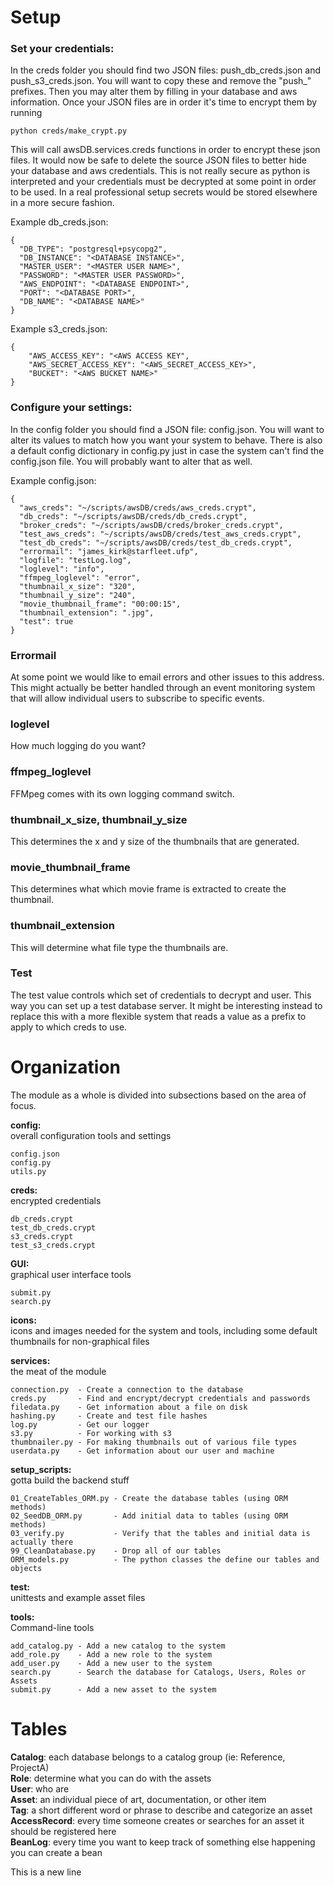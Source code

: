 # Setup

### Set your credentials:
In the creds folder you should find two JSON files: push_db_creds.json and 
push_s3_creds.json. You will want to copy these and remove the "push_" prefixes. 
Then you may alter them by filling in your database and aws information. Once 
your JSON files are in order it's time to encrypt them by running

    python creds/make_crypt.py
This will call awsDB.services.creds functions in order to encrypt these json files. 
It would now be safe to delete the source JSON files to better hide your database 
and aws credentials. This is not really secure as python is interpreted and your
credentials must be decrypted at some point in order to be used. In a real 
professional setup secrets would be stored elsewhere in a more secure fashion.

Example db_creds.json:

    {
      "DB_TYPE": "postgresql+psycopg2",
      "DB_INSTANCE": "<DATABASE INSTANCE>",
      "MASTER_USER": "<MASTER USER NAME>",
      "PASSWORD": "<MASTER USER PASSWORD>",
      "AWS_ENDPOINT": "<DATABASE ENDPOINT>",
      "PORT": "<DATABASE PORT>",
      "DB_NAME": "<DATABASE NAME>"
    }
Example s3_creds.json: 

    {
        "AWS_ACCESS_KEY": "<AWS ACCESS KEY",
        "AWS_SECRET_ACCESS_KEY": "<AWS_SECRET_ACCESS_KEY>",
        "BUCKET": "<AWS BUCKET NAME>"
    }
### Configure your settings:
In the config folder you should find a JSON file: config.json. You will want 
to alter its values to match how you want your system to behave. There is also a 
default config dictionary in config.py just in case the system can't find the 
config.json file. You will probably want to alter that as well.

Example config.json:

    {
      "aws_creds": "~/scripts/awsDB/creds/aws_creds.crypt",
      "db_creds": "~/scripts/awsDB/creds/db_creds.crypt",
      "broker_creds": "~/scripts/awsDB/creds/broker_creds.crypt",
      "test_aws_creds": "~/scripts/awsDB/creds/test_aws_creds.crypt",
      "test_db_creds": "~/scripts/awsDB/creds/test_db_creds.crypt",
      "errormail": "james_kirk@starfleet.ufp",
      "logfile": "testLog.log",
      "loglevel": "info",
      "ffmpeg_loglevel": "error",
      "thumbnail_x_size": "320",
      "thumbnail_y_size": "240",
      "movie_thumbnail_frame": "00:00:15",
      "thumbnail_extension": ".jpg",
      "test": true
    }
### Errormail
At some point we would like to email errors and other issues to this address. 
This might actually be better handled through an event monitoring system that
will allow individual users to subscribe to specific events.
### loglevel
How much logging do you want?
### ffmpeg_loglevel
FFMpeg comes with its own logging command switch.
### thumbnail_x_size, thumbnail_y_size
This determines the x and y size of the thumbnails that are generated.
### movie_thumbnail_frame
This determines what which movie frame is extracted to create the thumbnail.
### thumbnail_extension
This will determine what file type the thumbnails are.
###  Test
The test value controls which set of credentials to decrypt and user. This 
way you can set up a test database server. It might be interesting instead 
to replace this with a more flexible system that reads a value as a prefix to 
apply to which creds to use.

# Organization
The module as a whole is divided into subsections based on the area of focus.

**config:**  
overall configuration tools and settings

    config.json
    config.py
    utils.py

**creds:**  
encrypted credentials

    db_creds.crypt
    test_db_creds.crypt
    s3_creds.crypt
    test_s3_creds.crypt

**GUI:**  
graphical user interface tools

    submit.py
    search.py

**icons:**  
icons and images needed for the system and tools, including some default thumbnails
for non-graphical files


**services:**  
the meat of the module

    connection.py  - Create a connection to the database
    creds.py       - Find and encrypt/decrypt credentials and passwords
    filedata.py    - Get information about a file on disk
    hashing.py     - Create and test file hashes
    log.py         - Get our logger
    s3.py          - For working with s3
    thumbnailer.py - For making thumbnails out of various file types
    userdata.py    - Get information about our user and machine

**setup_scripts:**  
gotta build the backend stuff

    01_CreateTables_ORM.py - Create the database tables (using ORM methods)
    02_SeedDB_ORM.py       - Add initial data to tables (using ORM methods)
    03_verify.py           - Verify that the tables and initial data is actually there
    99_CleanDatabase.py    - Drop all of our tables
    ORM_models.py          - The python classes the define our tables and objects

**test:**  
unittests and example asset files

**tools:**  
Command-line tools

    add_catalog.py - Add a new catalog to the system
    add_role.py    - Add a new role to the system
    add_user.py    - Add a new user to the system
    search.py      - Search the database for Catalogs, Users, Roles or Assets
    submit.py      - Add a new asset to the system


# Tables

**Catalog**: each database belongs to a catalog group (ie: Reference, ProjectA)  
**Role**: determine what you can do with the assets  
**User**: who are   
**Asset**: an individual piece of art, documentation, or other item  
**Tag**: a short different word or phrase to describe and categorize an asset  
**AccessRecord**: every time someone creates or searches for an asset it should be registered here  
**BeanLog**: every time you want to keep track of something else happening you can create a bean  

This is a new line